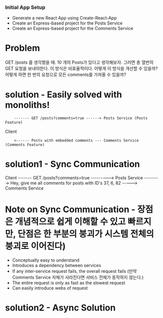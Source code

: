 ### Initial App Setup

- Generate a new React App using Create-React-App
- Create an Express-based project for the Posts Service
- Create an Express-based project for the Comments Service

# Problem

GET /posts 를 생각했을 때. 10 개의 Posts가 있다고 생각해보자. 그러면 총 열번의 GET 요청을 보내야한다.
이 방식은 비효율적이다. 어떻게 이 방식을 개선할 수 있을까? 어떻게 하면 한 번의 요청으로 모든 comments를 가져올 수 있을까?

# solution - Easily solved with monoliths!

        ------- GET /posts?comments=true ------> Posts Service (Posts Feature)

Client

        <------ Posts with embedded comments --- Comments Service (Comments Feature)

# solution1 - Sync Communication

Client ------- GET /posts?comments=true ---------> Posts Service --------> Hey, give me all comments for posts with ID's 37, 6, 82 -----> Comments Service

# Note on Sync Communication - 장점은 개념적으로 쉽게 이해할 수 있고 빠르지만, 단점은 한 부분의 붕괴가 시스템 전체의 붕괴로 이어진다)

- Conceptually easy to understand
- Introduces a dependency between services
- If any inter-service request fails, the overall request fails (만약 Comments Service 자체가 사라진다면 서비스 전체가 동작하지 않는다.)
- The entire request is only as fast as the slowest request
- Can easily introduce webs of request

# solution2 - Async Solution

